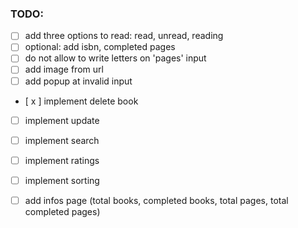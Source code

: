 ### TODO:
- [ ] add three options to read: read, unread, reading
- [ ] optional: add isbn, completed pages
- [ ] do not allow to write letters on 'pages' input
- [ ] add image from url
- [ ] add popup at invalid input
- [ x ] implement delete book
- [ ] implement update
- [ ] implement search
- [ ] implement ratings
- [ ] implement sorting
- [ ] add infos page (total books, completed books, total pages, total completed pages)


